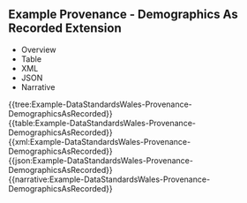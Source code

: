 <div class="warning"><span class="ClinicalWarn"></span></div>

## Example Provenance - Demographics As Recorded Extension

<div class="tab-wrap">
  <ul class="tab-head">
    <li class="tablink" onclick="openCity(this,'tabtree')" data-target="tabtree">
      Overview
    </li>
    <li class="tablink" onclick="openCity(this,'tabtable')" data-target="tabtable">
      Table
    </li>
    <li class="tablink tab-active" onclick="openCity(this,'tabxml')" data-target="tabxml">
      XML
    </li>    
    <li class="tablink" onclick="openCity(this,'tabjson')" data-target="tabjson">
      JSON
    </li>    
    <li class="tablink" onclick="openCity(this,'tabnarrative')" data-target="tabnarrative">
      Narrative
    </li>
  </ul>
  <div class="tab-main">
    <div id="tabtree" class="tabcontent">
      {{tree:Example-DataStandardsWales-Provenance-DemographicsAsRecorded}}
    </div>
    <div id="tabtable" class="tabcontent">
      {{table:Example-DataStandardsWales-Provenance-DemographicsAsRecorded}}
    </div>       
    <div id="tabxml" class="tabcontent active">      
      {{xml:Example-DataStandardsWales-Provenance-DemographicsAsRecorded}}
    </div>
    <div id="tabjson" class="tabcontent">
      {{json:Example-DataStandardsWales-Provenance-DemographicsAsRecorded}}
    </div>       
    <div id="tabnarrative" class="tabcontent">
      {{narrative:Example-DataStandardsWales-Provenance-DemographicsAsRecorded}}
    </div>  
  </div>
</div>